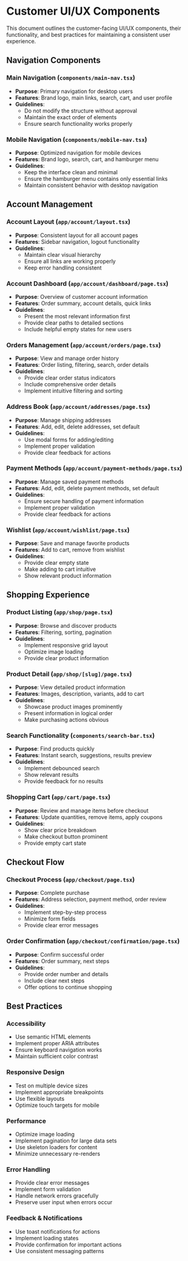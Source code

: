 # Customer UI/UX Components

This document outlines the customer-facing UI/UX components, their functionality, and best practices for maintaining a consistent user experience.

## Navigation Components

### Main Navigation (`components/main-nav.tsx`)
- **Purpose**: Primary navigation for desktop users
- **Features**: Brand logo, main links, search, cart, and user profile
- **Guidelines**: 
  - Do not modify the structure without approval
  - Maintain the exact order of elements
  - Ensure search functionality works properly

### Mobile Navigation (`components/mobile-nav.tsx`)
- **Purpose**: Optimized navigation for mobile devices
- **Features**: Brand logo, search, cart, and hamburger menu
- **Guidelines**:
  - Keep the interface clean and minimal
  - Ensure the hamburger menu contains only essential links
  - Maintain consistent behavior with desktop navigation

## Account Management

### Account Layout (`app/account/layout.tsx`)
- **Purpose**: Consistent layout for all account pages
- **Features**: Sidebar navigation, logout functionality
- **Guidelines**:
  - Maintain clear visual hierarchy
  - Ensure all links are working properly
  - Keep error handling consistent

### Account Dashboard (`app/account/dashboard/page.tsx`)
- **Purpose**: Overview of customer account information
- **Features**: Order summary, account details, quick links
- **Guidelines**:
  - Present the most relevant information first
  - Provide clear paths to detailed sections
  - Include helpful empty states for new users

### Orders Management (`app/account/orders/page.tsx`)
- **Purpose**: View and manage order history
- **Features**: Order listing, filtering, search, order details
- **Guidelines**:
  - Provide clear order status indicators
  - Include comprehensive order details
  - Implement intuitive filtering and sorting

### Address Book (`app/account/addresses/page.tsx`)
- **Purpose**: Manage shipping addresses
- **Features**: Add, edit, delete addresses, set default
- **Guidelines**:
  - Use modal forms for adding/editing
  - Implement proper validation
  - Provide clear feedback for actions

### Payment Methods (`app/account/payment-methods/page.tsx`)
- **Purpose**: Manage saved payment methods
- **Features**: Add, edit, delete payment methods, set default
- **Guidelines**:
  - Ensure secure handling of payment information
  - Implement proper validation
  - Provide clear feedback for actions

### Wishlist (`app/account/wishlist/page.tsx`)
- **Purpose**: Save and manage favorite products
- **Features**: Add to cart, remove from wishlist
- **Guidelines**:
  - Provide clear empty state
  - Make adding to cart intuitive
  - Show relevant product information

## Shopping Experience

### Product Listing (`app/shop/page.tsx`)
- **Purpose**: Browse and discover products
- **Features**: Filtering, sorting, pagination
- **Guidelines**:
  - Implement responsive grid layout
  - Optimize image loading
  - Provide clear product information

### Product Detail (`app/shop/[slug]/page.tsx`)
- **Purpose**: View detailed product information
- **Features**: Images, description, variants, add to cart
- **Guidelines**:
  - Showcase product images prominently
  - Present information in logical order
  - Make purchasing actions obvious

### Search Functionality (`components/search-bar.tsx`)
- **Purpose**: Find products quickly
- **Features**: Instant search, suggestions, results preview
- **Guidelines**:
  - Implement debounced search
  - Show relevant results
  - Provide feedback for no results

### Shopping Cart (`app/cart/page.tsx`)
- **Purpose**: Review and manage items before checkout
- **Features**: Update quantities, remove items, apply coupons
- **Guidelines**:
  - Show clear price breakdown
  - Make checkout button prominent
  - Provide empty cart state

## Checkout Flow

### Checkout Process (`app/checkout/page.tsx`)
- **Purpose**: Complete purchase
- **Features**: Address selection, payment method, order review
- **Guidelines**:
  - Implement step-by-step process
  - Minimize form fields
  - Provide clear error messages

### Order Confirmation (`app/checkout/confirmation/page.tsx`)
- **Purpose**: Confirm successful order
- **Features**: Order summary, next steps
- **Guidelines**:
  - Provide order number and details
  - Include clear next steps
  - Offer options to continue shopping

## Best Practices

### Accessibility
- Use semantic HTML elements
- Implement proper ARIA attributes
- Ensure keyboard navigation works
- Maintain sufficient color contrast

### Responsive Design
- Test on multiple device sizes
- Implement appropriate breakpoints
- Use flexible layouts
- Optimize touch targets for mobile

### Performance
- Optimize image loading
- Implement pagination for large data sets
- Use skeleton loaders for content
- Minimize unnecessary re-renders

### Error Handling
- Provide clear error messages
- Implement form validation
- Handle network errors gracefully
- Preserve user input when errors occur

### Feedback & Notifications
- Use toast notifications for actions
- Implement loading states
- Provide confirmation for important actions
- Use consistent messaging patterns

